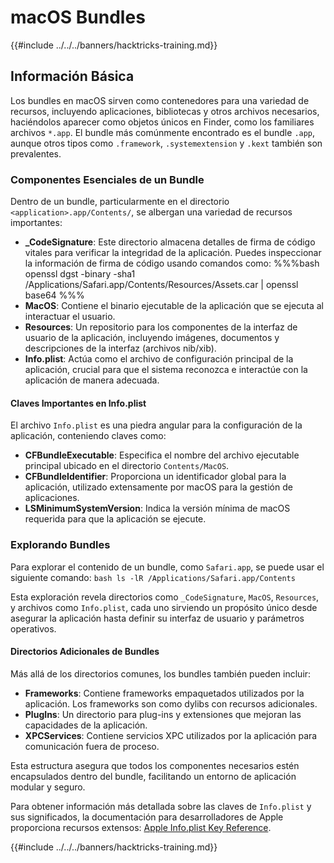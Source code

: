 # macOS Bundles

{{#include ../../../banners/hacktricks-training.md}}

## Información Básica

Los bundles en macOS sirven como contenedores para una variedad de recursos, incluyendo aplicaciones, bibliotecas y otros archivos necesarios, haciéndolos aparecer como objetos únicos en Finder, como los familiares archivos `*.app`. El bundle más comúnmente encontrado es el bundle `.app`, aunque otros tipos como `.framework`, `.systemextension` y `.kext` también son prevalentes.

### Componentes Esenciales de un Bundle

Dentro de un bundle, particularmente en el directorio `<application>.app/Contents/`, se albergan una variedad de recursos importantes:

- **\_CodeSignature**: Este directorio almacena detalles de firma de código vitales para verificar la integridad de la aplicación. Puedes inspeccionar la información de firma de código usando comandos como: %%%bash openssl dgst -binary -sha1 /Applications/Safari.app/Contents/Resources/Assets.car | openssl base64 %%%
- **MacOS**: Contiene el binario ejecutable de la aplicación que se ejecuta al interactuar el usuario.
- **Resources**: Un repositorio para los componentes de la interfaz de usuario de la aplicación, incluyendo imágenes, documentos y descripciones de la interfaz (archivos nib/xib).
- **Info.plist**: Actúa como el archivo de configuración principal de la aplicación, crucial para que el sistema reconozca e interactúe con la aplicación de manera adecuada.

#### Claves Importantes en Info.plist

El archivo `Info.plist` es una piedra angular para la configuración de la aplicación, conteniendo claves como:

- **CFBundleExecutable**: Especifica el nombre del archivo ejecutable principal ubicado en el directorio `Contents/MacOS`.
- **CFBundleIdentifier**: Proporciona un identificador global para la aplicación, utilizado extensamente por macOS para la gestión de aplicaciones.
- **LSMinimumSystemVersion**: Indica la versión mínima de macOS requerida para que la aplicación se ejecute.

### Explorando Bundles

Para explorar el contenido de un bundle, como `Safari.app`, se puede usar el siguiente comando: `bash ls -lR /Applications/Safari.app/Contents`

Esta exploración revela directorios como `_CodeSignature`, `MacOS`, `Resources`, y archivos como `Info.plist`, cada uno sirviendo un propósito único desde asegurar la aplicación hasta definir su interfaz de usuario y parámetros operativos.

#### Directorios Adicionales de Bundles

Más allá de los directorios comunes, los bundles también pueden incluir:

- **Frameworks**: Contiene frameworks empaquetados utilizados por la aplicación. Los frameworks son como dylibs con recursos adicionales.
- **PlugIns**: Un directorio para plug-ins y extensiones que mejoran las capacidades de la aplicación.
- **XPCServices**: Contiene servicios XPC utilizados por la aplicación para comunicación fuera de proceso.

Esta estructura asegura que todos los componentes necesarios estén encapsulados dentro del bundle, facilitando un entorno de aplicación modular y seguro.

Para obtener información más detallada sobre las claves de `Info.plist` y sus significados, la documentación para desarrolladores de Apple proporciona recursos extensos: [Apple Info.plist Key Reference](https://developer.apple.com/library/archive/documentation/General/Reference/InfoPlistKeyReference/Introduction/Introduction.html).

{{#include ../../../banners/hacktricks-training.md}}
